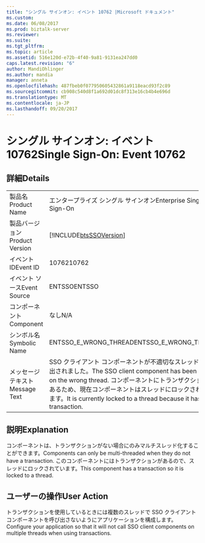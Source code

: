 ```yaml
---
title: "シングル サインオン: イベント 10762 |Microsoft ドキュメント"
ms.custom: 
ms.date: 06/08/2017
ms.prod: biztalk-server
ms.reviewer: 
ms.suite: 
ms.tgt_pltfrm: 
ms.topic: article
ms.assetid: 516e120d-e72b-4f40-9a81-9131ea247dd0
caps.latest.revision: "6"
author: MandiOhlinger
ms.author: mandia
manager: anneta
ms.openlocfilehash: 487fbeb0f077950605432861a9118eacd93f2c89
ms.sourcegitcommit: cb908c540d8f1a692d01dc8f313e16cb4b4e696d
ms.translationtype: MT
ms.contentlocale: ja-JP
ms.lasthandoff: 09/20/2017
---
```

# <a name="single-sign-on-event-10762"></a><span data-ttu-id="cf925-102">シングル サインオン: イベント 10762</span><span class="sxs-lookup"><span data-stu-id="cf925-102">Single Sign-On: Event 10762</span></span>
## <a name="details"></a><span data-ttu-id="cf925-103">詳細</span><span class="sxs-lookup"><span data-stu-id="cf925-103">Details</span></span>  
  
|||  
|-|-|  
|<span data-ttu-id="cf925-104">製品名</span><span class="sxs-lookup"><span data-stu-id="cf925-104">Product Name</span></span>|<span data-ttu-id="cf925-105">エンタープライズ シングル サインオン</span><span class="sxs-lookup"><span data-stu-id="cf925-105">Enterprise Single Sign-On</span></span>|  
|<span data-ttu-id="cf925-106">製品バージョン</span><span class="sxs-lookup"><span data-stu-id="cf925-106">Product Version</span></span>|[!INCLUDE[btsSSOVersion](../includes/btsssoversion-md.md)]|  
|<span data-ttu-id="cf925-107">イベント ID</span><span class="sxs-lookup"><span data-stu-id="cf925-107">Event ID</span></span>|<span data-ttu-id="cf925-108">10762</span><span class="sxs-lookup"><span data-stu-id="cf925-108">10762</span></span>|  
|<span data-ttu-id="cf925-109">イベント ソース</span><span class="sxs-lookup"><span data-stu-id="cf925-109">Event Source</span></span>|<span data-ttu-id="cf925-110">ENTSSO</span><span class="sxs-lookup"><span data-stu-id="cf925-110">ENTSSO</span></span>|  
|<span data-ttu-id="cf925-111">コンポーネント</span><span class="sxs-lookup"><span data-stu-id="cf925-111">Component</span></span>|<span data-ttu-id="cf925-112">なし</span><span class="sxs-lookup"><span data-stu-id="cf925-112">N/A</span></span>|  
|<span data-ttu-id="cf925-113">シンボル名</span><span class="sxs-lookup"><span data-stu-id="cf925-113">Symbolic Name</span></span>|<span data-ttu-id="cf925-114">ENTSSO_E_WRONG_THREAD</span><span class="sxs-lookup"><span data-stu-id="cf925-114">ENTSSO_E_WRONG_THREAD</span></span>|  
|<span data-ttu-id="cf925-115">メッセージ テキスト</span><span class="sxs-lookup"><span data-stu-id="cf925-115">Message Text</span></span>|<span data-ttu-id="cf925-116">SSO クライアント コンポーネントが不適切なスレッドで呼び出されました。</span><span class="sxs-lookup"><span data-stu-id="cf925-116">The SSO client component has been called on the wrong thread.</span></span> <span data-ttu-id="cf925-117">コンポーネントにトランザクションがあるため、現在コンポーネントはスレッドにロックされています。</span><span class="sxs-lookup"><span data-stu-id="cf925-117">It is currently locked to a thread because it has a transaction.</span></span>|  
  
## <a name="explanation"></a><span data-ttu-id="cf925-118">説明</span><span class="sxs-lookup"><span data-stu-id="cf925-118">Explanation</span></span>  
 <span data-ttu-id="cf925-119">コンポーネントは、トランザクションがない場合にのみマルチスレッド化することができます。</span><span class="sxs-lookup"><span data-stu-id="cf925-119">Components can only be multi-threaded when they do not have a transaction.</span></span> <span data-ttu-id="cf925-120">このコンポーネントにはトランザクションがあるので、スレッドにロックされています。</span><span class="sxs-lookup"><span data-stu-id="cf925-120">This component has a transaction so it is locked to a thread.</span></span>  
  
## <a name="user-action"></a><span data-ttu-id="cf925-121">ユーザーの操作</span><span class="sxs-lookup"><span data-stu-id="cf925-121">User Action</span></span>  
 <span data-ttu-id="cf925-122">トランザクションを使用しているときには複数のスレッドで SSO クライアント コンポーネントを呼び出さないようにアプリケーションを構成します。</span><span class="sxs-lookup"><span data-stu-id="cf925-122">Configure your application so that it will not call SSO client components on multiple threads when using transactions.</span></span>